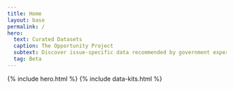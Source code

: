 ```yaml
---
title: Home
layout: base
permalink: /
hero:
  text: Curated Datasets
  caption: The Opportunity Project
  subtext: Discover issue-specific data recommended by government experts and test-driven by teams working to solve the nation’s biggest challenges.
  tag: Beta
---
```


{% include hero.html %}
{% include data-kits.html %}
